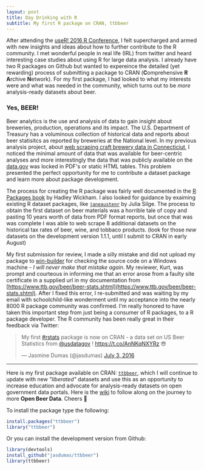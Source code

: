 ```yaml
---
layout: post
title: Day Drinking with R
subtitle: My first R package on CRAN, ttbbeer
---
```


After attending the [useR! 2016 R Conference](http://user2016.org/), I felt supercharged and armed with new insights and ideas about how to further contribute to the R community. I met wonderful people in real life (IRL) from twitter and heard interesting case studies about using R for large data analysis. I already have two R packages on Github but wanted to expereince the detailed (yet rewarding) process of submitting a package to CRAN (**C**omprehensive **R** **A**rchive **N**etwork). For my first package, I had looked to what my interests were and what was needed in the community, which turns out to be *more* analysis-ready datasets about beer. 

### Yes, BEER!

Beer analytics is the use and analysis of data to gain insight about breweries, production, operations and its impact. The U.S. Department of Treasury has a voluminous collection of historical data and reports about beer statisitcs as reported by breweries at the National level. In my previous analysis project, about [web scraping craft brewery data in Connecticiut](http://trendct.org/2016/03/18/tutorial-web-scraping-and-mapping-breweries-with-import-io-and-r/), I noticed the minimal amount of data that was available for beer-centric analyses and more interestingly the data that was publicly available on the [data.gov](data.gov) was locked in PDF's or static HTML tables. This problem presented the perfect opportunity for me to contribute a dataset package and learn more about package development.

The process for creating the R package was fairly well documented in the [R Packages book](http://r-pkgs.had.co.nz/) by Hadley Wickham. I also looked for guidance by exaiming existing R dataset packages, like [`janeaustenr`](https://github.com/juliasilge/janeaustenr) by Julia Silge. The process to obtain the first dataset on beer materials was a horrible tale of copy and pasting 10 years worth of data from PDF format reports, but once that was was complete I was able to web scrape 8 additional datasets on the historical tax rates of beer, wine, and tobbaco products. (look for those *new* datasets on the development version 1.1.1, until I submit to CRAN in early August) 

My first submission for review, I made a silly mistake and did not upload my package to [win-builder](http://win-builder.r-project.org/) for checking the source code on a Windows machine - *I will never make that mistake again*. My reviewer, Kurt, was prompt and courteous in informing me that an error arose from a faulty site certificate in a supplied url in my documentation from [https://www.ttb.gov/beer/beer-stats.shtml](https://www.ttb.gov/beer/beer-stats.shtml). After I fixed this error, I re-submitted and was waiting by my email with schoolchild-like wonderment until my acceptance into the nearly 8000 R package community was confirmed. I'm really honored to have taken this important step from just being a consumer of R packages, to a R package developer. The R community has been really great in their feedback via Twitter:

<blockquote class="twitter-tweet" data-lang="en"><p lang="en" dir="ltr">My first <a href="https://twitter.com/hashtag/rstats?src=hash">#rstats</a> package is now on CRAN - a data set on US Beer Statistics from <a href="https://twitter.com/usdatagov">@usdatagov</a> ! <a href="https://t.co/AnNKqNXYRz">https://t.co/AnNKqNXYRz</a> 😎</p>&mdash; Jasmine Dumas (@jasdumas) <a href="https://twitter.com/jasdumas/status/749636903217995776">July 3, 2016</a></blockquote>
<script async src="//platform.twitter.com/widgets.js" charset="utf-8"></script>

______

Here is my first package available on CRAN: [`ttbbeer`](http://cran.us.r-project.org/web/packages/ttbbeer/index.html), which I will continue to update with new *"liberated"* datasets and use this as an opportunity to increase education and advocate for analysis-ready datasets on open government data portals. Here is the [wiki](https://github.com/jasdumas/ttbbeer/wiki) to follow along on the journey to more **Open Beer Data**. Cheers :beers:

To install the package type the following:

```r
install.packages("ttbbeer")
library("ttbbeer")
```

Or you can install the development version from Github:

```r
library(devtools)
install_github("jasdumas/ttbbeer")
library(ttbbeer)
```


